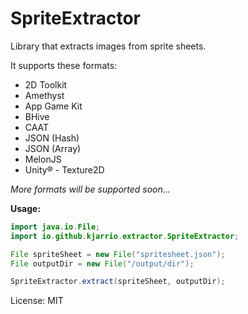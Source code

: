 # SpriteExtractor
Library that extracts images from sprite sheets.

It supports these formats:

* 2D Toolkit
* Amethyst
* App Game Kit
* BHive
* CAAT
* JSON (Hash)
* JSON (Array)
* MelonJS
* Unity® - Texture2D

*More formats will be supported soon...*

**Usage:**
    
```java
import java.io.File;
import io.github.kjarrio.extractor.SpriteExtractor;

File spriteSheet = new File("spritesheet.json");
File outputDir = new File("/output/dir");

SpriteExtractor.extract(spriteSheet, outputDir);
```

License: MIT